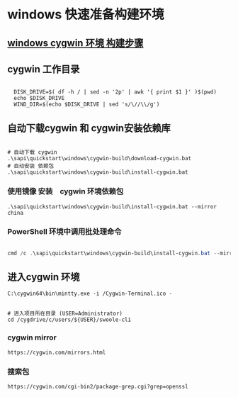 # windows 快速准备构建环境

## [windows cygwin 环境 构建步骤](../../../../docs/Cygwin.md)

## cygwin 工作目录

```shell

  DISK_DRIVE=$( df -h / | sed -n '2p' | awk '{ print $1 }' )$(pwd)
  echo $DISK_DRIVE
  WIND_DIR=$(echo $DISK_DRIVE | sed 's/\//\\/g')

```

## 自动下载cygwin 和 cygwin安装依赖库

```shell

# 自动下载 cygwin
.\sapi\quickstart\windows\cygwin-build\download-cygwin.bat
# 自动安装 依赖包
.\sapi\quickstart\windows\cygwin-build\install-cygwin.bat
```

### 使用镜像 安装　cygwin 环境依赖包

```
.\sapi\quickstart\windows\cygwin-build\install-cygwin.bat --mirror china

```

### PowerShell 环境中调用批处理命令

```powershell

cmd /c .\sapi\quickstart\windows\cygwin-build\install-cygwin.bat --mirror china

```

## 进入cygwin 环境

```
C:\cygwin64\bin\mintty.exe -i /Cygwin-Terminal.ico -


# 进入项目所在目录 (USER=Administrator)
cd /cygdrive/c/users/${USER}/swoole-cli

```

### cygwin mirror

    https://cygwin.com/mirrors.html

### 搜索包

    https://cygwin.com/cgi-bin2/package-grep.cgi?grep=openssl




